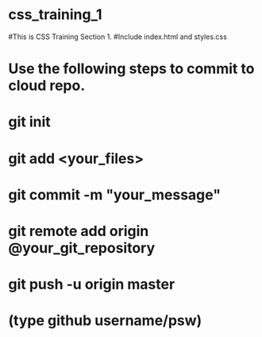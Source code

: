 # css_training_1

#This is CSS Training Section 1.
#Include index.html and styles.css

# Use the following steps to commit to cloud repo.
# git init
# git add <your_files>
# git commit -m "your_message"
# git remote add origin @your_git_repository
# git push -u origin master
# (type github username/psw)
